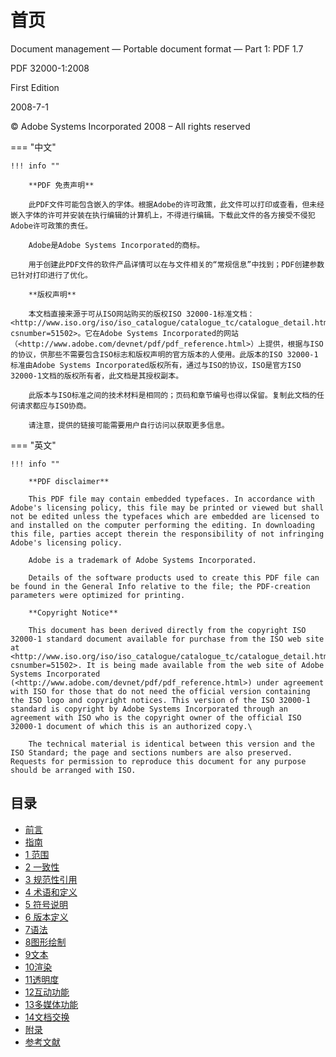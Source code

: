 # 首页

Document management — Portable document format — Part 1: PDF 1.7

PDF 32000-1:2008

First Edition

2008-7-1

© Adobe Systems Incorporated 2008 – All rights reserved

=== "中文"

    !!! info ""

        **PDF 免责声明**

        此PDF文件可能包含嵌入的字体。根据Adobe的许可政策，此文件可以打印或查看，但未经嵌入字体的许可并安装在执行编辑的计算机上，不得进行编辑。下载此文件的各方接受不侵犯Adobe许可政策的责任。
        
        Adobe是Adobe Systems Incorporated的商标。
        
        用于创建此PDF文件的软件产品详情可以在与文件相关的“常规信息”中找到；PDF创建参数已针对打印进行了优化。
        
        **版权声明**
        
        本文档直接来源于可从ISO网站购买的版权ISO 32000-1标准文档：<http://www.iso.org/iso/iso_catalogue/catalogue_tc/catalogue_detail.htm?csnumber=51502>。它在Adobe Systems Incorporated的网站（<http://www.adobe.com/devnet/pdf/pdf_reference.html>）上提供，根据与ISO的协议，供那些不需要包含ISO标志和版权声明的官方版本的人使用。此版本的ISO 32000-1标准由Adobe Systems Incorporated版权所有，通过与ISO的协议，ISO是官方ISO 32000-1文档的版权所有者，此文档是其授权副本。
        
        此版本与ISO标准之间的技术材料是相同的；页码和章节编号也得以保留。复制此文档的任何请求都应与ISO协商。
        
        请注意，提供的链接可能需要用户自行访问以获取更多信息。
    

=== "英文"

    !!! info ""

        **PDF disclaimer**
        
        This PDF file may contain embedded typefaces. In accordance with Adobe's licensing policy, this file may be printed or viewed but shall not be edited unless the typefaces which are embedded are licensed to and installed on the computer performing the editing. In downloading this file, parties accept therein the responsibility of not infringing Adobe's licensing policy.
        
        Adobe is a trademark of Adobe Systems Incorporated.
        
        Details of the software products used to create this PDF file can be found in the General Info relative to the file; the PDF-creation parameters were optimized for printing.
        
        **Copyright Notice**
        
        This document has been derived directly from the copyright ISO 32000-1 standard document available for purchase from the ISO web site at <http://www.iso.org/iso/iso_catalogue/catalogue_tc/catalogue_detail.htm?csnumber=51502>. It is being made available from the web site of Adobe Systems Incorporated (<http://www.adobe.com/devnet/pdf/pdf_reference.html>) under agreement with ISO for those that do not need the official version containing the ISO logo and copyright notices. This version of the ISO 32000-1 standard is copyright by Adobe Systems Incorporated through an agreement with ISO who is the copyright owner of the official ISO 32000-1 document of which this is an authorized copy.\
        
        The technical material is identical between this version and the ISO Standard; the page and sections numbers are also preserved. Requests for permission to reproduce this document for any purpose should be arranged with ISO.

## 目录

- [前言](./iso32000/foreword.md)
- [指南](./iso32000/intro.md)
- [1 范围](./iso32000/1scope.md)
- [2 一致性](./iso32000/2conformance.md)
- [3 规范性引用](./iso32000/3norreferences.md)
- [4 术语和定义](./iso32000/4termdef.md)
- [5 符号说明](./iso32000/5notation.md)
- [6 版本定义](./iso32000/6verdesig.md)
- [7语法](./iso32000/c7/index.md)
- [8图形绘制](./iso32000/c8/index.md)
- [9文本](./iso32000/c9/index.md)
- [10渲染](./iso32000/c10/index.md)
- [11透明度](./iso32000/c11/index.md)
- [12互动功能](./iso32000/c12/index.md)
- [13多媒体功能](./iso32000/c13/index.md)
- [14文档交换](./iso32000/c14/index.md)
- [附录](./iso32000/a1.md)
- [参考文献](./iso32000/bibliography.md)